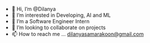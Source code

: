 - 👋 Hi, I’m @Dilanya
- 👀 I’m interested in Developing, AI and ML
- 🌱 I’m a Software Engineer Intern
- 💞️ I’m looking to collaborate on projects
- 📫 How to reach me ... dilanyasamarakoon@gmail.com 

<!---
Dilanya/Dilanya is a ✨ special ✨ repository because its `README.md` (this file) appears on your GitHub profile.
You can click the Preview link to take a look at your changes.
--->

